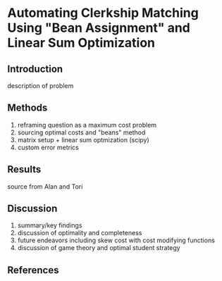 # Automating Clerkship Matching Using "Bean Assignment" and Linear Sum Optimization
## Introduction
description of problem
## Methods
1. reframing question as a maximum cost problem
2. sourcing optimal costs and "beans" method 
3. matrix setup + linear sum optmization (scipy)
4. custom error metrics
## Results
source from Alan and Tori
## Discussion
1. summary/key findings
2. discussion of optimality and completeness
3. future endeavors including skew cost with cost modifying functions
4. discussion of game theory and optimal student strategy
## References